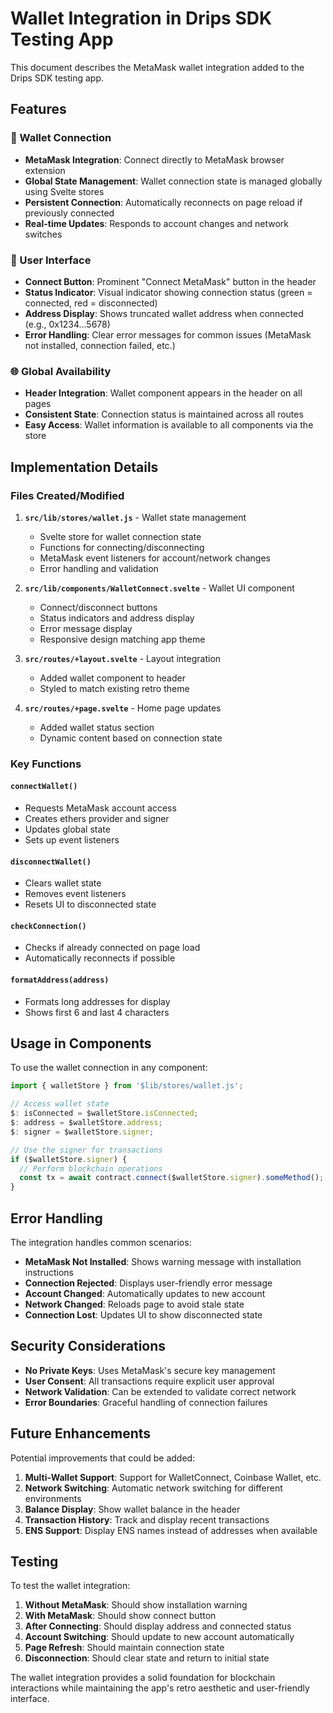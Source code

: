 # Wallet Integration in Drips SDK Testing App

This document describes the MetaMask wallet integration added to the Drips SDK testing app.

## Features

### 🔗 Wallet Connection

- **MetaMask Integration**: Connect directly to MetaMask browser extension
- **Global State Management**: Wallet connection state is managed globally using Svelte stores
- **Persistent Connection**: Automatically reconnects on page reload if previously connected
- **Real-time Updates**: Responds to account changes and network switches

### 🎯 User Interface

- **Connect Button**: Prominent "Connect MetaMask" button in the header
- **Status Indicator**: Visual indicator showing connection status (green = connected, red = disconnected)
- **Address Display**: Shows truncated wallet address when connected (e.g., 0x1234...5678)
- **Error Handling**: Clear error messages for common issues (MetaMask not installed, connection failed, etc.)

### 🌐 Global Availability

- **Header Integration**: Wallet component appears in the header on all pages
- **Consistent State**: Connection status is maintained across all routes
- **Easy Access**: Wallet information is available to all components via the store

## Implementation Details

### Files Created/Modified

1. **`src/lib/stores/wallet.js`** - Wallet state management
   - Svelte store for wallet connection state
   - Functions for connecting/disconnecting
   - MetaMask event listeners for account/network changes
   - Error handling and validation

2. **`src/lib/components/WalletConnect.svelte`** - Wallet UI component
   - Connect/disconnect buttons
   - Status indicators and address display
   - Error message display
   - Responsive design matching app theme

3. **`src/routes/+layout.svelte`** - Layout integration
   - Added wallet component to header
   - Styled to match existing retro theme

4. **`src/routes/+page.svelte`** - Home page updates
   - Added wallet status section
   - Dynamic content based on connection state

### Key Functions

#### `connectWallet()`

- Requests MetaMask account access
- Creates ethers provider and signer
- Updates global state
- Sets up event listeners

#### `disconnectWallet()`

- Clears wallet state
- Removes event listeners
- Resets UI to disconnected state

#### `checkConnection()`

- Checks if already connected on page load
- Automatically reconnects if possible

#### `formatAddress(address)`

- Formats long addresses for display
- Shows first 6 and last 4 characters

## Usage in Components

To use the wallet connection in any component:

```javascript
import { walletStore } from '$lib/stores/wallet.js';

// Access wallet state
$: isConnected = $walletStore.isConnected;
$: address = $walletStore.address;
$: signer = $walletStore.signer;

// Use the signer for transactions
if ($walletStore.signer) {
  // Perform blockchain operations
  const tx = await contract.connect($walletStore.signer).someMethod();
}
```

## Error Handling

The integration handles common scenarios:

- **MetaMask Not Installed**: Shows warning message with installation instructions
- **Connection Rejected**: Displays user-friendly error message
- **Account Changed**: Automatically updates to new account
- **Network Changed**: Reloads page to avoid stale state
- **Connection Lost**: Updates UI to show disconnected state

## Security Considerations

- **No Private Keys**: Uses MetaMask's secure key management
- **User Consent**: All transactions require explicit user approval
- **Network Validation**: Can be extended to validate correct network
- **Error Boundaries**: Graceful handling of connection failures

## Future Enhancements

Potential improvements that could be added:

1. **Multi-Wallet Support**: Support for WalletConnect, Coinbase Wallet, etc.
2. **Network Switching**: Automatic network switching for different environments
3. **Balance Display**: Show wallet balance in the header
4. **Transaction History**: Track and display recent transactions
5. **ENS Support**: Display ENS names instead of addresses when available

## Testing

To test the wallet integration:

1. **Without MetaMask**: Should show installation warning
2. **With MetaMask**: Should show connect button
3. **After Connecting**: Should display address and connected status
4. **Account Switching**: Should update to new account automatically
5. **Page Refresh**: Should maintain connection state
6. **Disconnection**: Should clear state and return to initial state

The wallet integration provides a solid foundation for blockchain interactions while maintaining the app's retro aesthetic and user-friendly interface.
